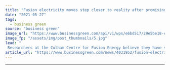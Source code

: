 ```yaml
---
title: "Fusion electricity moves step closer to reality after promising trial results"
date: "2021-05-27"
tags: 
  - business green
source: "business green"
image_url: "https://www.businessgreen.com/api/v1/wps/e6bd517/29e5be18-c78e-459c-adf9-067deb8df3ce/3/MAST-Upgrade-185x114.jpg"
image_fp: "/assets/img/post_thumbnails/5.jpg"
lead: "
 Researchers at the Culham Centre for Fusion Energy believe they have solved the exhaust problem for fusion power plants ..."
article_url: "https://www.businessgreen.com/news/4031952/fusion-electricity-moves-step-closer-reality-promising-trial-results"
---
```


---
